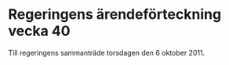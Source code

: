 # Regeringens ärendeförteckning vecka 40

Till regeringens sammanträde torsdagen den 6 oktober 2011.

